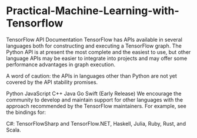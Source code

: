 # Practical-Machine-Learning-with-Tensorflow
TensorFlow API Documentation
TensorFlow has APIs available in several languages both for constructing and executing a TensorFlow graph. The Python API is at present the most complete and the easiest to use, but other language APIs may be easier to integrate into projects and may offer some performance advantages in graph execution.

A word of caution: the APIs in languages other than Python are not yet covered by the API stability promises.

Python
JavaScript
C++
Java
Go
Swift (Early Release)
We encourage the community to develop and maintain support for other languages with the approach recommended by the TensorFlow maintainers. For example, see the bindings for:

C#: TensorFlowSharp and TensorFlow.NET,
Haskell,
Julia,
Ruby,
Rust, and
Scala.
